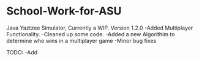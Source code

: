 # School-Work-for-ASU
Java Yaztzee Simulator, Currently a WIP.
Version 1.2.0
-Added Multiplayer Functionality.
-Cleaned up some code.
-Added a new Algorithim to determine who wins in a multiplayer game
-Minor bug fixes

TODO:
-Add

